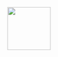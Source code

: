 <div id="header" align="center">
  <img src="
https://giphy.com/gifs/wordpress-wordcamp-wordcampathens-JpLVqOg8xTY3EmoYF7" width="100"/>
</div>

